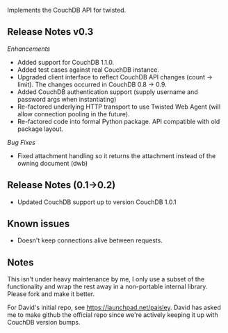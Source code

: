 Implements the CouchDB API for twisted.

## Release Notes v0.3

_Enhancements_

* Added support for CouchDB 1.1.0.
* Added test cases against real CouchDB instance.
* Upgraded client interface to reflect CouchDB API changes (count -> limit). The changes occurred in CouchDB 0.8 -> 0.9.
* Added CouchDB authentication support (supply username and password args when instantiating)
* Re-factored underlying HTTP transport to use Twisted Web Agent (will allow connection pooling in the future).
* Re-factored code into formal Python package. API compatible with old package layout.

_Bug Fixes_
* Fixed attachment handling so it returns the attachment instead of the owning document (dwb)

## Release Notes (0.1->0.2)

* Updated CouchDB support up to version CouchDB 1.0.1


## Known issues

* Doesn't keep connections alive between requests.

## Notes

This isn't under heavy maintenance by me, I only use a subset of the functionality and wrap the rest away in a non-portable internal library.  Please fork and make it better.


For David's initial repo, see https://launchpad.net/paisley.  David has asked me to make github the official repo since we're actively keeping it up with CouchDB version bumps.